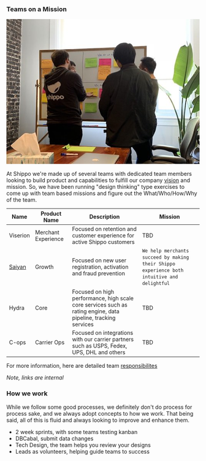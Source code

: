 ### Teams on a Mission

<img src=../rsrcs/team_mission_exercise.jpeg>

At Shippo we're made up of several teams with dedicated team members looking to build product and capabilities to fulfill our company [vision](https://goshippo.com/about/) and mission.  So, we have been running "design thinking" type exercises to come up with team based missions and figure out the What/Who/How/Why of the team.

Name | Product Name | Description | Mission
-----| ----------- | ----------- | --------
Viserion | Merchant Experience | Focused on retention and customer experience for active Shippo customers | TBD
[Saiyan](https://github.com/goshippo/getting-started/blob/master/teams/growth.md) | Growth | Focused on new user registration, activation and fraud prevention | `We help merchants succeed by making their Shippo experience both intuitive and delightful`
Hydra | Core | Focused on high performance, high scale core services such as rating engine, data pipeline, tracking services | TBD
C-ops | Carrier Ops | Focused on integrations with our carrier partners such as USPS, Fedex, UPS, DHL and others | TBD

For more information, here are detailed team [responsibilites](https://shippo.atlassian.net/wiki/spaces/ENGG/pages/929234978/Team+Responsibilities)

_Note, links are internal_

### How we work

While we follow some good processes, we definitely don't do process for process sake, and we always adopt concepts to how we work.  That being said, all of this is fluid and always looking to improve and enhance them.

* 2 week sprints, with some teams testing kanban
* DBCabal, submit data changes
* Tech Design, the team helps you review your designs
* Leads as volunteers, helping guide teams to success

